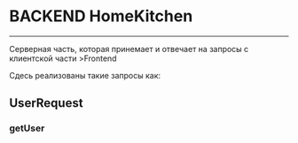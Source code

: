 # BACKEND HomeKitchen

---

Серверная часть, которая принемает и отвечает на запросы с клиентской части >Frontend
  
  
  
  Сдесь реализованы такие запросы как:
  
  ## UserRequest
  
  ### getUser

